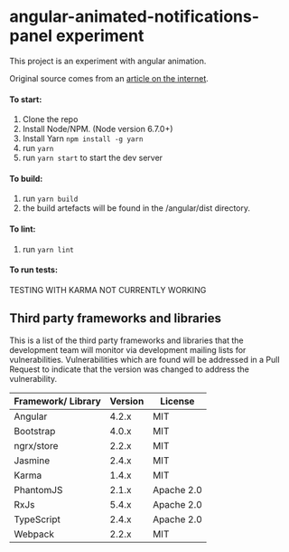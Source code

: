 # angular-animated-notifications-panel experiment

This project is an experiment with angular animation.

Original source comes from an [article on the internet](https://blog.sstorie.com/building-an-slide-out-notification-drawer-with-angular-2-animations/). 

#### To start:

1. Clone the repo
2. Install Node/NPM. (Node version 6.7.0+)
3. Install Yarn `npm install -g yarn`
4. run `yarn`
5. run `yarn start` to start the dev server

#### To build:

1. run `yarn build`
2. the build artefacts will be found in the /angular/dist directory.

#### To lint:

1. run `yarn lint`

#### To run tests:

TESTING WITH KARMA NOT CURRENTLY WORKING

## Third party frameworks and libraries

This is a list of the third party frameworks and libraries that the development team 
will monitor via development mailing lists for vulnerabilities.  Vulnerabilities which 
are found will be addressed in a Pull Request to indicate that the version was changed 
to address the vulnerability.

| Framework/ Library | Version  | License
| ------------------ | -------- | -------
| Angular            | 4.2.x    | MIT
| Bootstrap          | 4.0.x    | MIT
| ngrx/store         | 2.2.x    | MIT
| Jasmine            | 2.4.x    | MIT
| Karma              | 1.4.x    | MIT
| PhantomJS          | 2.1.x    | Apache 2.0
| RxJs               | 5.4.x    | Apache 2.0
| TypeScript         | 2.4.x    | Apache 2.0
| Webpack            | 2.2.x    | MIT
